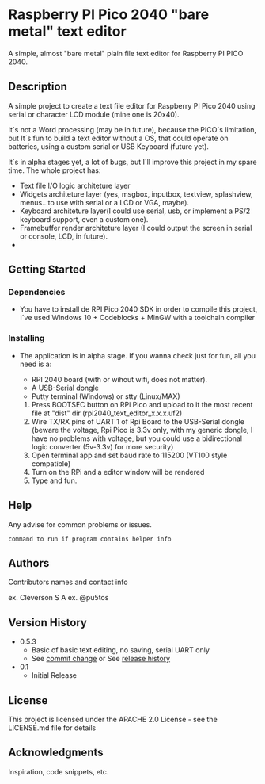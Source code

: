 # Raspberry PI Pico 2040 "bare metal" text editor

A simple, almost "bare metal" plain file text editor for Raspberry PI PICO 2040.

## Description

A simple project to create a text file editor for Raspberry PI Pico 2040 using serial or character LCD module (mine one is 20x40).

It´s not a Word processing (may be in future), because the PICO´s limitation, but It´s fun to build a text editor without a OS, that could operate on batteries, using a custom serial or USB Keyboard (future yet).

It´s in alpha stages yet, a lot of bugs, but I´ll improve this project in my spare time. The whole project has:

- Text file I/O logic architeture layer
- Widgets architeture layer (yes, msgbox, inputbox, textview, splashview, menus...to use with serial or a LCD or VGA, maybe).
- Keyboard architeture layer(I could use serial, usb, or implement a PS/2 keyboard support, even a custom one).
- Framebuffer render architeture layer (I could output the screen in serial or console, LCD, in future).
-

## Getting Started

### Dependencies

* You have to install de RPI Pico 2040 SDK in order to compile this project, I´ve used Windows 10 + Codeblocks + MinGW with a toolchain compiler

### Installing

* The application is in alpha stage. If you wanna check just for fun, all you need is a:

    - RPI 2040 board (with or wihout wifi, does not matter).
    - A USB-Serial dongle
    - Putty terminal (Windows) or stty (Linux/MAX)

    1) Press BOOTSEC button on RPi Pico and upload to it the most recent file at "dist" dir (rpi2040_text_editor_x.x.x.uf2)
    2) Wire TX/RX pins of UART 1 of Rpi Board to the USB-Serial dongle (beware the voltage, Rpi Pico is 3.3v only, with my generic dongle, I have no problems with voltage, but you could use a bidirectional logic converter (5v-3.3v) for more security)
    3) Open terminal app and set baud rate to 115200 (VT100 style compatible)
    4) Turn on the RPi and a editor window will be rendered
    5) Type and fun.

## Help

Any advise for common problems or issues.
```
command to run if program contains helper info
```

## Authors

Contributors names and contact info

ex. Cleverson S A
ex. @pu5tos

## Version History

* 0.5.3
    * Basic of basic text editing, no saving, serial UART only
    * See [commit change]() or See [release history]()
* 0.1
    * Initial Release

## License

This project is licensed under the APACHE 2.0 License - see the LICENSE.md file for details

## Acknowledgments

Inspiration, code snippets, etc.
